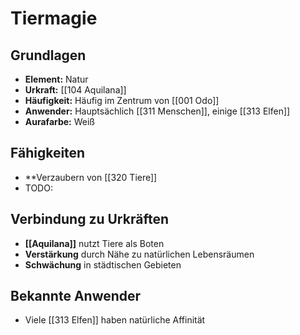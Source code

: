 # Tiermagie

## Grundlagen
- **Element:** Natur
- **Urkraft:** [[104 Aquilana]]
- **Häufigkeit:** Häufig im Zentrum von [[001 Odo]]
- **Anwender:** Hauptsächlich [[311 Menschen]], einige [[313 Elfen]]
- **Aurafarbe:** Weiß

## Fähigkeiten
- **Verzaubern von [[320 Tiere]] 
- TODO: 


## Verbindung zu Urkräften
- **[[Aquilana]]** nutzt Tiere als Boten
- **Verstärkung** durch Nähe zu natürlichen Lebensräumen
- **Schwächung** in städtischen Gebieten

## Bekannte Anwender
- Viele [[313 Elfen]] haben natürliche Affinität
